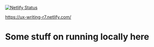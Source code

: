 [![Netlify Status](https://api.netlify.com/api/v1/badges/e8d9cd9f-2d05-42cf-b22d-0d37c2a622e1/deploy-status)](https://app.netlify.com/sites/ux-writing-r7/deploys)

https://ux-writing-r7.netlify.com/

# Some stuff on running locally here
